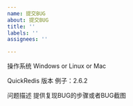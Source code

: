 ```yaml
---
name: 提交BUG
about: 提交BUG
title: ''
labels: ''
assignees: ''

---
```


操作系统
Windows or Linux or Mac

QuickRedis 版本
例子：2.6.2

问题描述
提供复现BUG的步骤或者BUG截图
